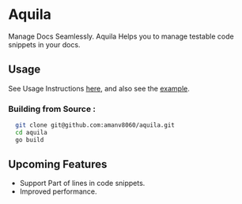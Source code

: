 # Aquila

Manage Docs Seamlessly. Aquila Helps you to manage testable code snippets in your docs.

## Usage

See Usage Instructions [here](how_to_use.md), and also see the [example](example/).

### Building from Source :

```bash
  git clone git@github.com:amanv8060/aquila.git
  cd aquila
  go build
```

## Upcoming Features

- Support Part of lines in code snippets.
- Improved performance.

